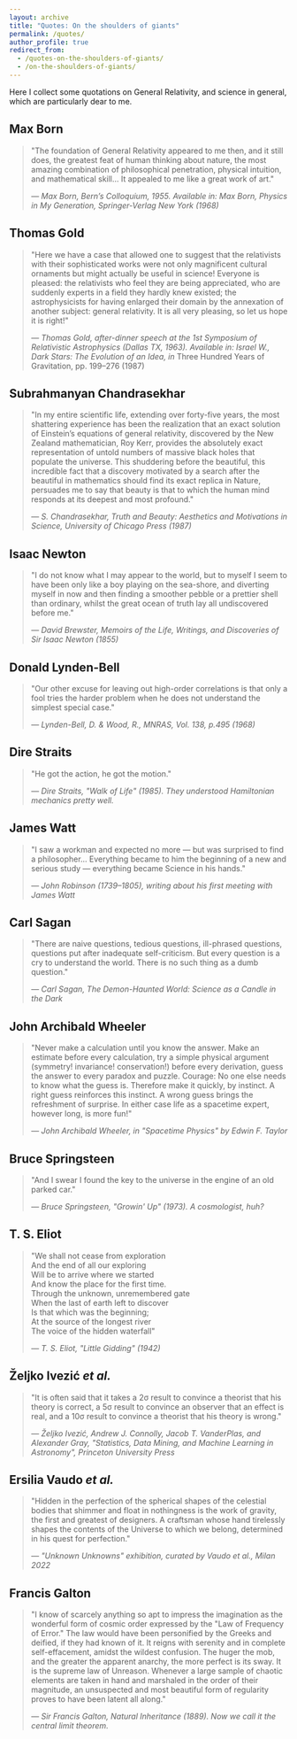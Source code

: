 ```yaml
---
layout: archive
title: "Quotes: On the shoulders of giants"
permalink: /quotes/
author_profile: true
redirect_from:
  - /quotes-on-the-shoulders-of-giants/
  - /on-the-shoulders-of-giants/
---
```



Here I collect some quotations on General Relativity, and science in general, which are particularly dear to me.

## Max Born

> "The foundation of General Relativity appeared to me then, and it still does, the greatest feat of human thinking about nature, the most amazing combination of philosophical penetration, physical intuition, and mathematical skill… It appealed to me like a great work of art."
>
> — *Max Born, Bern’s Colloquium, 1955. Available in: Max Born, Physics in My Generation, Springer-Verlag New York (1968)*

## Thomas Gold

> "Here we have a case that allowed one to suggest that the relativists with their sophisticated works were not only magnificent cultural ornaments but might actually be useful in science! Everyone is pleased: the relativists who feel they are being appreciated, who are suddenly experts in a field they hardly knew existed; the astrophysicists for having enlarged their domain by the annexation of another subject: general relativity. It is all very pleasing, so let us hope it is right!"
> 
> — *Thomas Gold, after-dinner speech at the 1st Symposium of Relativistic Astrophysics (Dallas TX, 1963). Available in: Israel W., Dark Stars: The Evolution of an Idea, in* Three Hundred Years of Gravitation, pp. 199–276 (1987)


## Subrahmanyan Chandrasekhar

> "In my entire scientific life, extending over forty-five years, the most shattering experience has been the realization that an exact solution of Einstein’s equations of general relativity, discovered by the New Zealand mathematician, Roy Kerr, provides the absolutely exact representation of untold numbers of massive black holes that populate the universe. This shuddering before the beautiful, this incredible fact that a discovery motivated by a search after the beautiful in mathematics should find its exact replica in Nature, persuades me to say that beauty is that to which the human mind responds at its deepest and most profound."  
>
> — *S. Chandrasekhar, Truth and Beauty: Aesthetics and Motivations in Science, University of Chicago Press (1987)*


## Isaac Newton

> "I do not know what I may appear to the world, but to myself I seem to have been only like a boy playing on the sea-shore, and diverting myself in now and then finding a smoother pebble or a prettier shell than ordinary, whilst the great ocean of truth lay all undiscovered before me."
>  
> — *David Brewster, Memoirs of the Life, Writings, and Discoveries of Sir Isaac Newton (1855)*


## Donald Lynden-Bell

> "Our other excuse for leaving out high-order correlations is that only a fool tries the harder problem when he does not understand the simplest special case."
>   
> — *Lynden-Bell, D. & Wood, R., MNRAS, Vol. 138, p.495 (1968)*


## Dire Straits

> "He got the action, he got the motion."  
> 
> — *Dire Straits, "Walk of Life" (1985). They understood Hamiltonian mechanics pretty well.*


## James Watt

> "I saw a workman and expected no more — but was surprised to find a philosopher… Everything became to him the beginning of a new and serious study — everything became Science in his hands."
>  
> — *John Robinson (1739–1805), writing about his first meeting with James Watt*


## Carl Sagan

> "There are naive questions, tedious questions, ill-phrased questions, questions put after inadequate self-criticism. But every question is a cry to understand the world. There is no such thing as a dumb question."
> 
> — *Carl Sagan, The Demon-Haunted World: Science as a Candle in the Dark*


## John Archibald Wheeler

> "Never make a calculation until you know the answer. Make an estimate before every calculation, try a simple physical argument (symmetry! invariance! conservation!) before every derivation, guess the answer to every paradox and puzzle. Courage: No one else needs to know what the guess is. Therefore make it quickly, by instinct. A right guess reinforces this instinct. A wrong guess brings the refreshment of surprise. In either case life as a spacetime expert, however long, is more fun!"
>   
> — *John Archibald Wheeler, in "Spacetime Physics" by Edwin F. Taylor*


## Bruce Springsteen

> "And I swear I found the key to the universe in the engine of an old parked car."
>
> — *Bruce Springsteen, "Growin' Up" (1973). A cosmologist, huh?*


## T. S. Eliot

> "We shall not cease from exploration  
> And the end of all our exploring  
> Will be to arrive where we started  
> And know the place for the first time.  
> Through the unknown, unremembered gate  
> When the last of earth left to discover  
> Is that which was the beginning;  
> At the source of the longest river  
> The voice of the hidden waterfall" 
> 
> — *T. S. Eliot, "Little Gidding" (1942)*


## Željko Ivezić *et al.*

> "It is often said that it takes a 2σ result to convince a theorist that his theory is correct, a 5σ result to convince an observer that an effect is real, and a 10σ result to convince a theorist that his theory is wrong."
>
> — *Željko Ivezić, Andrew J. Connolly, Jacob T. VanderPlas, and Alexander Gray, "Statistics, Data Mining, and Machine Learning in Astronomy", Princeton University Press*


## Ersilia Vaudo *et al.*

> "Hidden in the perfection of the spherical shapes of the celestial bodies that shimmer and float in nothingness is the work of gravity, the first and greatest of designers. A craftsman whose hand tirelessly shapes the contents of the Universe to which we belong, determined in his quest for perfection."
>
> — *"Unknown Unknowns" exhibition, curated by Vaudo et al., Milan 2022*


## Francis Galton

> "I know of scarcely anything so apt to impress the imagination as the wonderful form of cosmic order expressed by the "Law of Frequency of Error." The law would have been personified by the Greeks and deified, if they had known of it. It reigns with serenity and in complete self-effacement, amidst the wildest confusion. The huger the mob, and the greater the apparent anarchy, the more perfect is its sway. It is the supreme law of Unreason. Whenever a large sample of chaotic elements are taken in hand and marshaled in the order of their magnitude, an unsuspected and most beautiful form of regularity proves to have been latent all along."  
> 
> — *Sir Francis Galton, Natural Inheritance (1889). Now we call it the central limit theorem.*